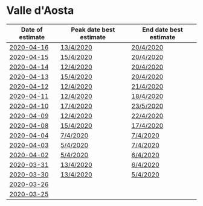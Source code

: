 # Valle d'Aosta

|Date of estimate|Peak date best estimate|End date best estimate|
|----|----|----|
|[2020-04-16](2020-04-16/README.md)|[13/4/2020](2020-04-16/COVID-19_valle_d'aosta_j10_2020-04-16.md)|[20/4/2020](2020-04-16/COVID-19_valle_d'aosta_j10_2020-04-16.md)|
|[2020-04-15](2020-04-15/README.md)|[15/4/2020](2020-04-15/COVID-19_valle_d'aosta_j12_2020-04-15.md)|[20/4/2020](2020-04-15/COVID-19_valle_d'aosta_j10_2020-04-15.md)|
|[2020-04-14](2020-04-14/README.md)|[12/4/2020](2020-04-14/COVID-19_valle_d'aosta_j9_2020-04-14.md)|[20/4/2020](2020-04-14/COVID-19_valle_d'aosta_j9_2020-04-14.md)|
|[2020-04-13](2020-04-13/README.md)|[15/4/2020](2020-04-13/COVID-19_valle_d'aosta_j11_2020-04-13.md)|[20/4/2020](2020-04-13/COVID-19_valle_d'aosta_j9_2020-04-13.md)|
|[2020-04-12](2020-04-12/README.md)|[12/4/2020](2020-04-12/COVID-19_valle_d'aosta_j10_2020-04-12.md)|[21/4/2020](2020-04-12/COVID-19_valle_d'aosta_j8_2020-04-12.md)|
|[2020-04-11](2020-04-11/README.md)|[12/4/2020](2020-04-11/COVID-19_valle_d'aosta_j9_2020-04-11.md)|[18/4/2020](2020-04-11/COVID-19_valle_d'aosta_j9_2020-04-11.md)|
|[2020-04-10](2020-04-10/README.md)|[17/4/2020](2020-04-10/COVID-19_valle_d'aosta_j7_2020-04-10.md)|[23/5/2020](2020-04-10/COVID-19_valle_d'aosta_j7_2020-04-10.md)|
|[2020-04-09](2020-04-09/README.md)|[12/4/2020](2020-04-09/COVID-19_valle_d'aosta_j8_2020-04-09.md)|[22/4/2020](2020-04-09/COVID-19_valle_d'aosta_j8_2020-04-09.md)|
|[2020-04-08](2020-04-08/README.md)|[15/4/2020](2020-04-08/COVID-19_valle_d'aosta_j8_2020-04-08.md)|[17/4/2020](2020-04-08/COVID-19_valle_d'aosta_j8_2020-04-08.md)|
|[2020-04-04](2020-04-04/README.md)|[7/4/2020](2020-04-04/COVID-19_valle_d'aosta_j7_2020-04-04.md)|[7/4/2020](2020-04-04/COVID-19_valle_d'aosta_j8_2020-04-04.md)|
|[2020-04-03](2020-04-03/README.md)|[5/4/2020](2020-04-03/COVID-19_valle_d'aosta_j7_2020-04-03.md)|[7/4/2020](2020-04-03/COVID-19_valle_d'aosta_j8_2020-04-03.md)|
|[2020-04-02](2020-04-02/README.md)|[5/4/2020](2020-04-02/COVID-19_valle_d'aosta_j8_2020-04-02.md)|[6/4/2020](2020-04-02/COVID-19_valle_d'aosta_j8_2020-04-02.md)|
|[2020-03-31](2020-03-31/README.md)|[13/4/2020](2020-03-31/COVID-19_valle_d'aosta_j8_2020-03-31.md)|[6/4/2020](2020-03-31/COVID-19_valle_d'aosta_j8_2020-03-31.md)|
|[2020-03-30](2020-03-30/README.md)|[13/4/2020](2020-03-30/COVID-19_valle_d'aosta_j8_2020-03-30.md)|[5/4/2020](2020-03-30/COVID-19_valle_d'aosta_j8_2020-03-30.md)|
|[2020-03-26](2020-03-26/README.md)|[](2020-03-26/)|[](2020-03-26/)|
|[2020-03-25](2020-03-25/README.md)|[](2020-03-25/)|[](2020-03-25/)|
